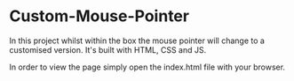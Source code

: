 # Custom-Mouse-Pointer
In this project whilst within the box the mouse pointer will change to a customised version. It's built with HTML, CSS and JS. 

In order to view the page simply open the index.html file with your browser.
